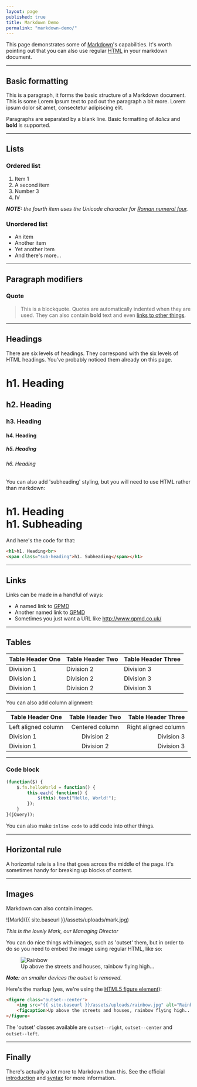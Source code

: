 ```yaml
---
layout: page
published: true
title: Markdown Demo
permalink: "markdown-demo/"
---
```


This page demonstrates some of [Markdown][1]'s capabilities. It's worth pointing out that you can also use regular [HTML](http://developers.whatwg.org/) in your markdown document.

---

## Basic formatting

This is a paragraph, it forms the basic structure of a Markdown document. This is some Lorem Ipsum text to pad out the paragraph a bit more. Lorem ipsum dolor sit amet, consectetur adipiscing elit.

Paragraphs are separated by a blank line. Basic formatting of *italics* and **bold** is supported.

---

## Lists

### Ordered list

1. Item 1
2. A second item
3. Number 3
4. Ⅳ

*<strong>NOTE:</strong> the fourth item uses the Unicode character for [Roman numeral four][2].*

### Unordered list

* An item
* Another item
* Yet another item
* And there's more...

---

## Paragraph modifiers

### Quote

> This is a blockquote. Quotes are automatically indented when they are used. They can also contain **bold** text and even [links to other things][6].

---

## Headings

There are six levels of headings. They correspond with the six levels of HTML headings. You've probably noticed them already on this page.

# h1. Heading
## h2. Heading
### h3. Heading
#### h4. Heading
##### h5. Heading
###### h6. Heading

You can also add 'subheading' styling, but you will need to use HTML rather than markdown:

<h1>h1. Heading<br>
<span class="sub-heading">h1. Subheading</span></h1>

And here's the code for that:

```html
<h1>h1. Heading<br>
<span class="sub-heading">h1. Subheading</span></h1>
```

---

## Links

Links can be made in a handful of ways:

* A named link to [GPMD][3]
* Another named link to [GPMD](http://www.gpmd.co.uk/)
* Sometimes you just want a URL like <http://www.gpmd.co.uk/>

---

## Tables

Table Header One | Table Header Two | Table Header Three
--- | --- | ---
Division 1 | Division 2 | Division 3
Division 1 | Division 2 | Division 3
Division 1 | Division 2 | Division 3

You can also add column alignment:

Table Header One | Table Header Two | Table Header Three
--- | :---: | ---:
Left aligned column | Centered column | Right aligned column
Division 1 | Division 2 | Division 3
Division 1 | Division 2 | Division 3

---

### Code block

```javascript
(function($) {
    $.fn.helloWorld = function() {
        this.each( function() {
            $(this).text("Hello, World!");
        });
    }
}(jQuery));
```

You can also make `inline code` to add code into other things.

---

## Horizontal rule

A horizontal rule is a line that goes across the middle of the page. It's sometimes handy for breaking up blocks of content.

---

## Images

Markdown can also contain images.

![Mark]({{ site.baseurl }}/assets/uploads/mark.jpg)

*This is the lovely Mark, our Managing Director*

You can do nice things with images, such as 'outset' them, but in order to do so you need to embed the image using regular HTML, like so:

<figure class="outset--center">
	<img src="{{ site.baseurl }}/assets/uploads/rainbow.jpg" alt="Rainbow">
	<figcaption>Up above the streets and houses, rainbow flying high...</figcaption>
</figure>

*<strong>Note:</strong> on smaller devices the outset is removed.*

Here's the markup (yes, we're using the [HTML5 figure element](http://developers.whatwg.org/grouping-content.html#the-figure-element)):

```html
<figure class="outset--center">
	<img src="{{ site.baseurl }}/assets/uploads/rainbow.jpg" alt="Rainbow">
	<figcaption>Up above the streets and houses, rainbow flying high...</figcaption>
</figure>
```

The 'outset' classes available are `outset--right`, `outset--center` and `outset--left`.

---

## Finally

There's actually a lot more to Markdown than this. See the official [introduction][4] and [syntax][5] for more information.

[1]: http://daringfireball.net/projects/markdown/
[2]: http://www.fileformat.info/info/unicode/char/2163/index.htm
[3]: http://www.gpmd.co.uk/
[4]: http://daringfireball.net/projects/markdown/basics
[5]: http://daringfireball.net/projects/markdown/syntax
[6]: http://www.gpmd.co.uk/